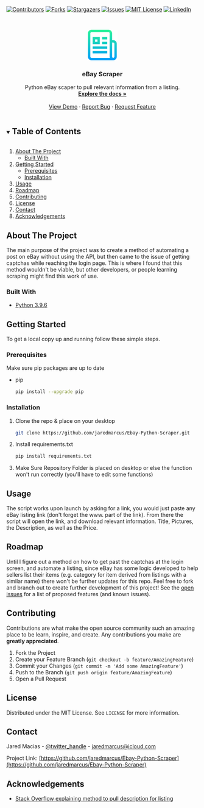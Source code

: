 <!--
*** Thanks for checking out the Best-README-Template. If you have a suggestion
*** that would make this better, please fork the repo and create a pull request
*** or simply open an issue with the tag "enhancement".
*** Thanks again! Now go create something AMAZING! :D
***
***
***
*** To avoid retyping too much info. Do a search and replace for the following:
*** github_username, repo_name, twitter_handle, email, project_title, project_description
-->



<!-- PROJECT SHIELDS -->
<!--
*** I'm using markdown "reference style" links for readability.
*** Reference links are enclosed in brackets [ ] instead of parentheses ( ).
*** See the bottom of this document for the declaration of the reference variables
*** for contributors-url, forks-url, etc. This is an optional, concise syntax you may use.
*** https://www.markdownguide.org/basic-syntax/#reference-style-links
-->
[![Contributors][contributors-shield]][contributors-url]
[![Forks][forks-shield]][forks-url]
[![Stargazers][stars-shield]][stars-url]
[![Issues][issues-shield]][issues-url]
[![MIT License][license-shield]][license-url]
[![LinkedIn][linkedin-shield]][linkedin-url]



<!-- PROJECT LOGO -->
<br />
<p align="center">
  <a href="https://github.com/jaredmarcus/Ebay-Python-Scraper">
    <img src="logo.png" alt="Logo" width="80" height="80">
  </a>

  <h3 align="center">eBay Scraper</h3>

  <p align="center">
    Python eBay scaper to pull relevant information from a listing. 
    <br />
    <a href="https://github.com/jaredmarcus/Ebay-Python-Scraper"><strong>Explore the docs »</strong></a>
    <br />
    <br />
    <a href="https://github.com/jaredmarcus/Ebay-Python-Scraper">View Demo</a>
    ·
    <a href="https://github.com/jaredmarcus/Ebay-Python-Scraper/issues">Report Bug</a>
    ·
    <a href="https://github.com/jaredmarcus/Ebay-Python-Scraper/issues">Request Feature</a>
  </p>
</p>



<!-- TABLE OF CONTENTS -->
<details open="open">
  <summary><h2 style="display: inline-block">Table of Contents</h2></summary>
  <ol>
    <li>
      <a href="#about-the-project">About The Project</a>
      <ul>
        <li><a href="#built-with">Built With</a></li>
      </ul>
    </li>
    <li>
      <a href="#getting-started">Getting Started</a>
      <ul>
        <li><a href="#prerequisites">Prerequisites</a></li>
        <li><a href="#installation">Installation</a></li>
      </ul>
    </li>
    <li><a href="#usage">Usage</a></li>
    <li><a href="#roadmap">Roadmap</a></li>
    <li><a href="#contributing">Contributing</a></li>
    <li><a href="#license">License</a></li>
    <li><a href="#contact">Contact</a></li>
    <li><a href="#acknowledgements">Acknowledgements</a></li>
  </ol>
</details>



<!-- ABOUT THE PROJECT -->
## About The Project

The main purpose of the project was to create a method of automating a post on eBay without using the API, but then came to the issue of getting captchas while reaching the login page. This is where I found that this method wouldn't be viable, but other developers, or people learning scraping might find this work of use. 

### Built With

* [Python 3.9.6](https://www.python.org/downloads/release/python-396/)

<!-- GETTING STARTED -->
## Getting Started

To get a local copy up and running follow these simple steps.

### Prerequisites

Make sure pip packages are up to date
* pip
  ```sh
  pip install --upgrade pip
  ```

### Installation

1. Clone the repo & place on your desktop
   ```sh
   git clone https://github.com/jaredmarcus/Ebay-Python-Scraper.git
   ```
2. Install requirements.txt
   ```sh
   pip install requirements.txt
   ```
3. Make Sure Repository Folder is placed on desktop or else the function won't run correctly (you'll have to edit some functions)



<!-- USAGE EXAMPLES -->
## Usage

The script works upon launch by asking for a link, you would just paste any eBay listing link (don't forget the www. part of the link). From there the script will open the link, and download relevant information. Title, Pictures, the Description, as well as the Price. 

<!-- ROADMAP -->
## Roadmap
Until I figure out a method on how to get past the captchas at the login screen, and automate a listing, since eBay has some logic developed to help sellers list their items (e.g. category for item derived from listings with a similar name) there won't be further updates for this repo. Feel free to fork and branch out to create further development of this project!
See the [open issues](https://github.com/jaredmarcus/Ebay-Python-Scraper/issues) for a list of proposed features (and known issues).



<!-- CONTRIBUTING -->
## Contributing

Contributions are what make the open source community such an amazing place to be learn, inspire, and create. Any contributions you make are **greatly appreciated**.

1. Fork the Project
2. Create your Feature Branch (`git checkout -b feature/AmazingFeature`)
3. Commit your Changes (`git commit -m 'Add some AmazingFeature'`)
4. Push to the Branch (`git push origin feature/AmazingFeature`)
5. Open a Pull Request



<!-- LICENSE -->
## License

Distributed under the MIT License. See `LICENSE` for more information.



<!-- CONTACT -->
## Contact

Jared Macias - [@twitter_handle](https://twitter.com/Frostyyy210) - jaredmarcus@icloud.com

Project Link: [https://github.com/jaredmarcus/Ebay-Python-Scraper](https://github.com/jaredmarcus/Ebay-Python-Scraper)



<!-- ACKNOWLEDGEMENTS -->
## Acknowledgements

* [Stack Overflow explaining method to pull description for listing](https://stackoverflow.com/questions/63531321/is-it-possible-to-get-ebay-item-description-with-requests-and-beautifulsoup)


<!-- MARKDOWN LINKS & IMAGES -->
<!-- https://www.markdownguide.org/basic-syntax/#reference-style-links -->
[contributors-shield]: https://img.shields.io/github/contributors/jaredmarcus/repo.svg?style=for-the-badge
[contributors-url]: https://github.com/jaredmarcus/repo/graphs/contributors
[forks-shield]: https://img.shields.io/github/forks/jaredmarcus/repo.svg?style=for-the-badge
[forks-url]: https://github.com/jaredmarcus/repo/network/members
[stars-shield]: https://img.shields.io/github/stars/jaredmarcus/repo.svg?style=for-the-badge
[stars-url]: https://github.com/jaredmarcus/repo/stargazers
[issues-shield]: https://img.shields.io/github/issues/jaredmarcus/repo.svg?style=for-the-badge
[issues-url]: https://github.com/jaredmarcus/repo/issues
[license-shield]: https://img.shields.io/github/license/jaredmarcus/repo.svg?style=for-the-badge
[license-url]: https://github.com/jaredmarcus/repo/blob/master/LICENSE.txt
[linkedin-shield]: https://img.shields.io/badge/-LinkedIn-black.svg?style=for-the-badge&logo=linkedin&colorB=555
[linkedin-url]: https://linkedin.com/in/jaredmarcus
